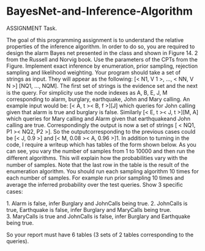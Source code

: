 # BayesNet-and-Inference-Algorithm


ASSIGNMENT Task.

The goal of this programming assignment is to understand the relative properties of the inference
algorithm. In order to do so, you are required to design the alarm Bayes net presented in the class and
shown in Figure 14.
2 from the Russell and Norvig book. Use the parameters of the CPTs from the
Figure. Implement exact inference by enumeration, prior sampling, rejection sampling and likelihood
weighting.
Your program should take a set of strings as input. They will appear as the following: [< N1, V 1 >, ..., < NN, V N >] [NQ1, ..., NQM]. The ﬁrst set of strings is the evidence set and the next is the query. For simplicity use the node indexes as A, B, E, J, M corresponding to alarm, burglary,
earthquake, John and Mary calling. An example input would be:
[< A, t >< B, f >][J] which queries for John calling given that alarm is true and burglary is false.
Similarly [< E, t >< J, t >][M, A] which queries for Mary calling and Alarm given that earthquakeand John calling are true.
Correspondingly the output is now a set of strings [
< NQ1, P1 >< NQ2, P2 >]. So the outputcorresponding to the previous cases could be [< J, 0.9 >] and [< M, 0.08 >< A, 0.96 >]1.
In addition to turning in the code, I require a writeup which has tables of the form shown below.
As you can see, you vary the number of samples from 1 to 10000 and then run the diﬀerent algorithms.
This will explain how the probabilities vary with the number of samples. Note that the last row in
the table is the result of the enumeration algorithm. You should run each sampling algorithm 10
times for each number of samples. For example run prior sampling 10 times and average the inferred
probability over the test queries.
Show 3 speciﬁc cases:

1. Alarm is false, infer Burglary and JohnCalls being true.
2. JohnCalls is true, Earthquake is false, infer Burglary and MaryCalls being true.
3. MaryCalls is true and JohnCalls is false, infer Burglary and Earthquake being true.

So your report must have 6 tables (3 sets of 2 tables corresponding to the queries). 
